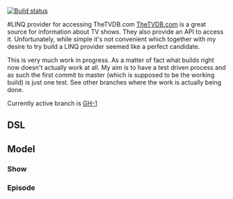 [![Build status](https://ci.appveyor.com/api/projects/status/mo4b10d7fib2qt9b/branch/master?svg=true)](https://ci.appveyor.com/project/azabujuban/linqtv/branch/master)

#LINQ provider for accessing TheTVDB.com
[TheTVDB.com](TheTVDB.com) is a great source for information about TV shows. They also provide an API to access it. Unfortunately, while simple it's not convenient which together with my desire to try build a LINQ provider seemed like a perfect candidate.

This is very much work in progress. As a matter of fact what builds right now doesn't actually work at all. My aim is to have a test driven process and as such the first commit to master (which is supposed to be the working build) is just one test. See other branches where the work is actually being done.

Currently active branch is [GH-1](https://github.com/azabujuban/linqtv/tree/GH-1)
## DSL

## Model


### Show


### Episode

